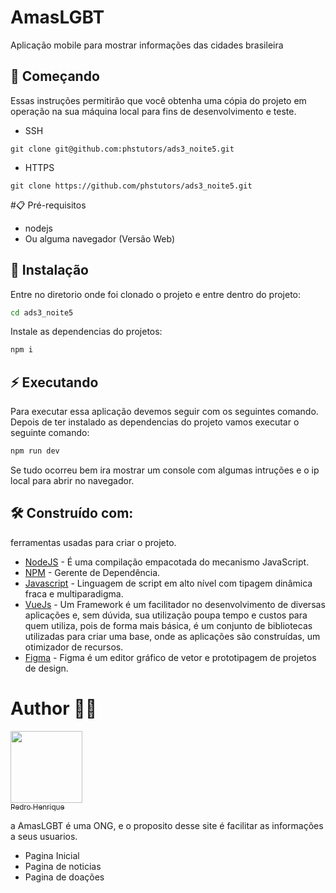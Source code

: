 # AmasLGBT

Aplicação mobile para mostrar informações das cidades brasileira
## 🚀 Começando
Essas instruções permitirão que você obtenha uma cópia do projeto em operação na sua máquina local para fins de desenvolvimento e teste.

* SSH
```
git clone git@github.com:phstutors/ads3_noite5.git
```
* HTTPS
```
git clone https://github.com/phstutors/ads3_noite5.git
```
#📋 Pré-requisitos

- nodejs
- Ou alguma navegador (Versão Web)

## 🔧 Instalação


Entre no diretorio onde foi clonado o projeto e entre dentro do projeto:
```sh
cd ads3_noite5
```
Instale as dependencias do projetos:
```sh
npm i
```

## ⚡ Executando

Para executar essa aplicação devemos seguir com os seguintes comando.
Depois de ter instalado as dependencias do projeto vamos executar o seguinte comando:
```sh
npm run dev
```
Se tudo ocorreu bem ira mostrar um console com algumas intruções e o ip local para abrir no navegador.

## 🛠️ Construído com:

ferramentas usadas para criar o projeto.

* [NodeJS](https://nodejs.org/en/) - É uma compilação empacotada do mecanismo JavaScript.
* [NPM](https://www.npmjs.com/) - Gerente de Dependência.
* [Javascript](https://developer.mozilla.org/pt-BR/docs/Web/JavaScript/) - Linguagem de script em alto nível com tipagem dinâmica fraca e multiparadigma.
* [VueJs](https://vuejs.org/) - Um Framework é um facilitador no desenvolvimento de diversas aplicações e, sem dúvida, sua utilização poupa tempo e custos para quem utiliza, pois de forma mais básica, é um conjunto de bibliotecas utilizadas para criar uma base, onde as aplicações são construídas, um otimizador de recursos.
* [Figma](https://www.figma.com/file/EjgslRVBYal5AcpTeuYpdN/Untitled?type=design&node-id=0%3A1&mode=design&t=Ltfcb5DLahycptDu-1) - Figma é um editor gráfico de vetor e prototipagem de projetos de design.
# Author 👨‍💻

[<img src="https://avatars.githubusercontent.com/u/62365429?s=96&v=4" width=115><br><sub>Pedro Henrique</sub>](https://github.com/phstutors)  


<p> a AmasLGBT é uma ONG, e o proposito desse site é facilitar as informações a seus usuarios.</p>


* Pagina Inicial
* Pagina de noticias
* Pagina de doações
